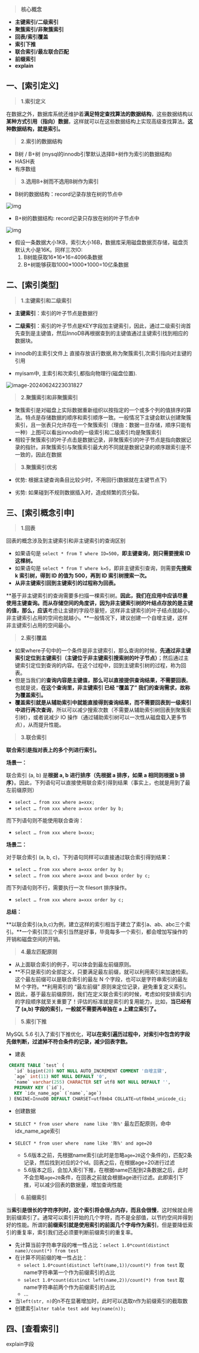 > **核心概念**

- **主键索引/二级索引**
- **聚簇索引/非聚簇索引**
- **回表/索引覆盖**
- **索引下推**
- **联合索引/最左联合匹配**
- **前缀索引**
- **explain**

## 一、[索引定义]

> **1.索引定义**

在数据之外，数据库系统还维护着**满足特定查找算法的数据结构**，这些数据结构以**某种方式引用（指向）数据**，这样就可以在这些数据结构上实现高级查找算法。**这种数据结构，就是索引。**



> **2.索引的数据结构**

- B树 / B+树 (mysql的innodb引擎默认选择B+树作为索引的数据结构)
- HASH表
- 有序数组



> **3.选用B+树而不选用B树作为索引**

- B树的数据结构：record记录存放在树的节点中

![img](assets/706455-20200517124718853-836906115.png)



- B+树的数据结构: record记录只存放在树的叶子节点中

![img](assets/706455-20200517124732530-1581877134.png)



- 假设一条数据大小1KB，索引大小16B，数据库采用磁盘数据页存储，磁盘页默认大小是16K。同样三次IO:
  1. B树能获取16\*16\*16=4096条数据
  2. B+树能够获取1000\*1000\*1000=10亿条数据





## 二、[索引类型]

> **1.主键索引和二级索引**

- **主键索引**：索引的叶子节点是数据行

- **二级索引**：索引的叶子节点是KEY字段加主键索引，因此，通过二级索引询首先查到是主键值，然后InnoDB再根据查到的主键值通过主键索引找到相应的数据块。

- innodb的主索引文件上 直接存放该行数据,称为聚簇索引,次索引指向对主键的引用

- myisam中, 主索引和次索引,都指向物理行(磁盘位置).

![image-20240624223031827](assets/image-20240624223031827.png)



> **2.聚簇索引和非聚簇索引**

- 聚簇索引是对磁盘上实际数据重新组织以按指定的一个或多个列的值排序的算法。特点是存储数据的顺序和索引顺序一致。一般情况下主键会默认创建聚簇索引，且一张表只允许存在一个聚簇索引（理由：数据一旦存储，顺序只能有一种）上图可以看出innodb的一级索引和二级索引均是聚簇索引
- 相较于聚簇索引的叶子点击是数据记录，非聚簇索引的叶子节点是指向数据记录的指针。非聚簇索引与聚簇索引最大的不同就是数据记录的顺序跟索引是不一致的，因此在数据



> **3.聚簇索引优劣**

- 优势: 根据主键查询条目比较少时，不用回行(数据就在主键节点下)

- 劣势: 如果碰到不规则数据插入时，造成频繁的页分裂。





## 三、[索引概念引申]



> **1.回表**

回表的概念涉及到主键索引和非主键索引的查询区别

- 如果语句是 `select * from T where ID=500`，**即主键查询，则只需要搜索 ID 这棵树。**
- 如果语句是 `select * from T where k=5`，即非主键索引查询，则需要**先搜索 k 索引树，得到 ID 的值为 500，再到 ID 索引树搜索一次。**
- **从非主键索引回到主键索引的过程称为回表。**

**基于非主键索引的查询需要多扫描一棵索引树。**因此，我们在应用中应该尽量使用主键查询。而从存储空间的角度讲，因为非主键索引树的叶结点存放的是主键的值，那么，应该**考虑让主键的字段尽量短，这样非主键索引的叶子结点就越小，非主键索引占用的空间也就越小。**一般情况下，建议创建一个自增主键，这样非主键索引占用的空间最小。



> **2.索引覆盖**

- 如果where子句中的一个条件是非主键索引，那么查询的时候，**先通过非主键索引定位到主键索引（主键位于非主键索引搜索树的叶子节点）**；然后通过主键索引定位到查询的内容。在这个过程中，回到主键索引树的过程，称为回表。
- 但是当我们的**查询内容是主键值，那么可以直接提供查询结果，不需要回表**。也就是说，**在这个查询里，非主键索引 已经 “覆盖了” 我们的查询需求，故称为覆盖索引。**
- **覆盖索引就是从辅助索引中就能直接得到查询结果，而不需要回表到一级索引中进行再次查询**，所以可以减少搜索次数（不需要从辅助索引树回表到聚簇索引树），或者说减少 IO 操作（通过辅助索引树可以一次性从磁盘载入更多节点），从而提升性能。



> **3.联合索引**

**联合索引是指对表上的多个列进行索引。**



**场景一：**

联合索引 (a, b) 是**根据 a, b 进行排序（先根据 a 排序，如果 a 相同则根据 b 排序）**。因此，下列语句可以直接使用联合索引得到结果（事实上，也就是用到了最左前缀原则）

- `select … from xxx where a=xxx;`
- `select … from xxx where a=xxx order by b;`

而下列语句则不能使用联合查询：

- `select … from xxx where b=xxx;`



**场景二：**  

对于联合索引 (a, b, c)，下列语句同样可以直接通过联合索引得到结果：

- `select … from xxx where a=xxx order by b;`
- `select … from xxx where a=xxx and b=xxx order by c;`

而下列语句则不行，需要执行一次 filesort 排序操作。

- `select … from xxx where a=xxx order by c;`



**总结：**

**以联合索引(a,b,c)为例，建立这样的索引相当于建立了索引a、ab、abc三个索引。**一个索引顶三个索引当然是好事，毕竟每多一个索引，都会增加写操作的开销和磁盘空间的开销。



> **4.最左匹配原则**

- 从上面联合索引的例子，可以体会到最左前缀原则。
- **不只是索引的全部定义，只要满足最左前缀，就可以利用索引来加速检索。这个最左前缀可以是联合索引的最左 N 个字段，也可以是字符串索引的最左 M 个字符。**利用索引的 “最左前缀” 原则来定位记录，避免重复定义索引。
- 因此，基于最左前缀原则，我们在定义联合索引的时候，考虑如何安排索引内的字段顺序就至关重要了！评估的标准就是索引的复用能力，比如，**当已经有了 (a,b) 字段的索引，一般就不需要再单独在 a 上建立索引了。**



> **5.索引下推**

MySQL 5.6 引入了索引下推优化，**可以在索引遍历过程中，对索引中包含的字段先做判断，过滤掉不符合条件的记录，减少回表字数。**



- 建表

 ```sql
  CREATE TABLE `test` (
    `id` bigint(20) NOT NULL AUTO_INCREMENT COMMENT '自增主键',
    `age` int(11) NOT NULL DEFAULT '0',
    `name` varchar(255) CHARACTER SET utf8 NOT NULL DEFAULT '',
    PRIMARY KEY (`id`),
    KEY `idx_name_age` (`name`,`age`)
  ) ENGINE=InnoDB DEFAULT CHARSET=utf8mb4 COLLATE=utf8mb4_unicode_ci;
 ```

- 创建数据

- `SELECT * from user where  name like '陈%'` 最左匹配原则，命中idx_name_age索引

- `SELECT * from user where  name like '陈%' and age=20`
  - 5.6版本之前，先根据name索引(此时是忽略`age=20`这个条件的)，匹配2条记录，然后找到对应的2个id。回表之后，在根据age=20进行过滤
  - 5.6版本之后，会加入索引下推，在根据name匹配到2条数据之后，此时不会忽略`age=20`条件，在回表之前就会根据age进行过滤。此即索引下推，可以减少回表的数据量，增加查询性能




> **6.前缀索引**

当**索引是很长的字符序列时，这个索引将会很占内存，而且会很慢**，这时候就会用到前缀索引了。通常可以索引开始的几个字符，而不是全部值，以节约空间并得到好的性能。所谓的**前缀索引就是使用索引的前面几个字母作为索引**，但是要降低索引的重复率，索引我们还必须要判断前缀索引的重复率。

- 先计算当前字符串字段的唯一性占比：`select 1.0*count(distinct name)/count(*) from test `
- 在计算不同前缀的唯一性占比：
  - `select 1.0*count(distinct left(name,1))/count(*) from test` 取name字符串第一个作为前缀索引的占比
  - `select 1.0*count(distinct left(name,2))/count(*) from test` 取name字符串前两个作为前缀索引的占比
  - ...
- 当`left(str, n)`的n不在显著增加时，此时可以选取n作为前缀索引的截取数
- 创建索引`alter table test add key(name(n));`



## 四、[查看索引]

explain字段

